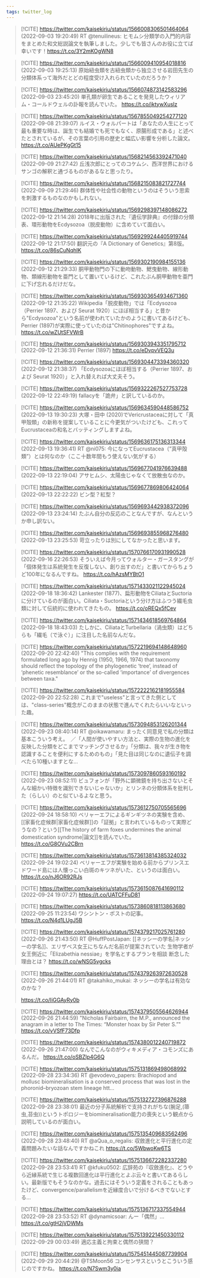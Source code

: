 ```yaml
---
tags: twitter_log
---
```


> [!CITE] https://twitter.com/kaisekiriu/status/1566008306501464064 (2022-09-03 19:20:49)
> RT @tenuilineus: ヒモムシ分類学の入門的内容をまとめた和文総説論文を執筆しました。少しでも皆さんのお役に立てば幸いです！https://t.co/3Y2mKOgWN8

> [!CITE] https://twitter.com/kaisekiriu/status/1566009410954018816 (2022-09-03 19:25:13)
> 原始紐虫類を古紐虫類から独立させる岩田先生の分類体系って海外だとどの程度受け入れられていたのだろうか？

> [!CITE] https://twitter.com/kaisekiriu/status/1566074873142583296 (2022-09-03 23:45:20)
> 単孔類が卵生であることを発見したウィリアム・コールドウェルの訃報を読んでいた。
> https://t.co/jktywXuslz

> [!CITE] https://twitter.com/kaisekiriu/status/1567855049254277120 (2022-09-08 21:39:07)
> ルイス・ウォルパートは「あなたの人生にとって最も重要な時は、誕生でも結婚でも死でもなく、原腸形成である」と述べたとされているが、その言葉の引用の歴史と幅広い影響を分析した論文。
> https://t.co/AUePKgGt15

> [!CITE] https://twitter.com/kaisekiriu/status/1568214563392471040 (2022-09-09 21:27:42)
> 丘浅次郎にとってのコケムシ、西洋世界におけるサンゴの解釈と通づるものがあるなと思ったり。

> [!CITE] https://twitter.com/kaisekiriu/status/1568215083821727744 (2022-09-09 21:29:46)
> 群体性や社会性の動物というのはそういう思索を刺激するものなのかもしれない。

> [!CITE] https://twitter.com/kaisekiriu/status/1569298397148086272 (2022-09-12 21:14:28)
> 2018年に出版された『遺伝学辞典』の付録の分類表、環形動物をEcdysozoa（脱皮動物）に含めていて面白い。

> [!CITE] https://twitter.com/kaisekiriu/status/1569299244405919744 (2022-09-12 21:17:50)
> 翻訳元の『A Dictionary of Genetics』第8版。
> https://t.co/86sCuNqhlK

> [!CITE] https://twitter.com/kaisekiriu/status/1569302190984155136 (2022-09-12 21:29:33)
> 胴甲動物門の下に動吻動物、鰓曳動物、線形動物、類線形動物を亜門として置いているけど、これたぶん胴甲動物を亜門に下げ忘れるだけだな。

> [!CITE] https://twitter.com/kaisekiriu/status/1569303654934671360 (2022-09-12 21:35:22)
> Wikipedia「脱皮動物」では「Ecdysozoa（Perrier 1897、および Seurat 1920）にほぼ相当する」と昔から"Ecdysozoa"という名前が使われていたかのように書いてあるけども、Perrier (1897)が実際に使っていたのは"Chitinophores"ですよね。
> https://t.co/wZUtSFVWrB

> [!CITE] https://twitter.com/kaisekiriu/status/1569303943351795712 (2022-09-12 21:36:31)
> Perrier (1897)
> https://t.co/eDvpvVEQ3u

> [!CITE] https://twitter.com/kaisekiriu/status/1569304473394360320 (2022-09-12 21:38:37)
> 「Ecdysozoaにほぼ相当する（Perrier 1897、および Seurat 1920）」と入れ替えれば大丈夫そう。

> [!CITE] https://twitter.com/kaisekiriu/status/1569322267527753728 (2022-09-12 22:49:19)
> fallacyを「詭弁」と訳しているのか。

> [!CITE] https://twitter.com/kaisekiriu/status/1569634590448586752 (2022-09-13 19:30:23)
> 大塚・田中 (2020)でVericrustaceaに対して「真甲殻類」の新称を提案していることに今更気がついたけども、これってEucrustaceaの和名とバッティングしますよね。

> [!CITE] https://twitter.com/kaisekiriu/status/1569636175136313344 (2022-09-13 19:36:41)
> RT @ni075: 今になってEucrustacea（”真甲殻類”）とは何なのか（ここ十数年間もう使えない気がする）

> [!CITE] https://twitter.com/kaisekiriu/status/1569677041976639488 (2022-09-13 22:19:04)
> アサヒムシ、太陽虫じゃなくて放散虫なのか。

> [!CITE] https://twitter.com/kaisekiriu/status/1569677869806424064 (2022-09-13 22:22:22)
> ビン型？紅型？

> [!CITE] https://twitter.com/kaisekiriu/status/1569693442938372096 (2022-09-13 23:24:14)
> たぶん自分の反応のことなんですが、なんというか申し訳ない。

> [!CITE] https://twitter.com/kaisekiriu/status/1569693855968276480 (2022-09-13 23:25:53)
> 苛立ったりは別にしてなかったと思います。

> [!CITE] https://twitter.com/kaisekiriu/status/1570766170931990528 (2022-09-16 22:26:53)
> そういえば今月ってウォルター・ガースタングが「個体発生は系統発生を反復しない、創り出すのだ」と書いてからちょうど100年になるんですね。
> https://t.co/hAzsMYBtO1

> [!CITE] https://twitter.com/kaisekiriu/status/1571433021122945024 (2022-09-18 18:36:42)
> Lankester (1877)、扁形動物をCiliataとSuctoriaに分けているのが面白い。Ciliata・Suctoriaという分け方はふつう繊毛虫類に対して伝統的に使われてきたもの。
> https://t.co/oREQx5fCev

> [!CITE] https://twitter.com/kaisekiriu/status/1571434618569764864 (2022-09-18 18:43:03)
> たしかに、CiliataとTurbellaria（渦虫類）はどちらも「繊毛（で泳ぐ）」に注目した名前なんだな。

> [!CITE] https://twitter.com/kaisekiriu/status/1572219694148648960 (2022-09-20 22:42:40)
> "This complies with the requirement formulated long ago by Hennig (1950, 1966, 1974) that taxonomy should reflect the topology of the phylogenetic ‘tree’, instead of ‘phenetic resemblance’ or the so-called ‘importance’ of divergences between taxa."

> [!CITE] https://twitter.com/kaisekiriu/status/1572222162181955584 (2022-09-20 22:52:28)
> これまで"useless"と言ってきた側としては、"class-series"概念がこのままの状態で進んでくれたらいいなといった趣。

> [!CITE] https://twitter.com/kaisekiriu/status/1573094853126201344 (2022-09-23 08:40:14)
> RT @oikawamaru: まったく同意見で私の分類は基本こういう考え。　／「人間が使いやすい方法と、実際の生物の進化を反映した分類をどこまでマッチングさせるか」「分類は、我々が生き物を認識することを便利にするためのもの」「見た目は同じなのに遺伝子を調べたら10種いますとな…

> [!CITE] https://twitter.com/kaisekiriu/status/1573097860593160192 (2022-09-23 08:52:11)
> ビュフォンが「野外に顕微鏡を持ち出さないとそんな細かい特徴を識別できないじゃないか」とリンネの分類体系を批判した（らしい）のと似ているよなと思う。

> [!CITE] https://twitter.com/kaisekiriu/status/1573612750705565696 (2022-09-24 18:58:10)
> ベリャーエフによるギンギツネの実験を含め、[[家畜化症候群|家畜化症候群]]の「証拠」と言われているものって実際どうなの？という[[The history of farm foxes undermines the animal domestication syndrome|論文]]を読んでいた。
> https://t.co/G8OVu2CBrn

> [!CITE] https://twitter.com/kaisekiriu/status/1573613814385324032 (2022-09-24 19:02:24)
> ベリャーエフが実験を始める前からプリンスエドワード島には人懐っこい白斑のキツネがいた、というのは面白い。
> https://t.co/nJ6OR92RJs

> [!CITE] https://twitter.com/kaisekiriu/status/1573615087641690112 (2022-09-24 19:07:27)
> https://t.co/UATCFFuD81

> [!CITE] https://twitter.com/kaisekiriu/status/1573860818113863680 (2022-09-25 11:23:54)
> ワシントン・ポストの記事。
> https://t.co/N4d1LUgJ5B

> [!CITE] https://twitter.com/kaisekiriu/status/1574379217025761280 (2022-09-26 21:43:50)
> RT @HuffPostJapan: [[ネッシーの学名|ネッシーの学名]]、エリザベス女王にちなんだ名前が提案されていた
> 生物学者が女王側近に「Elizabethia nessiae」を学名とするプランを相談
> 断念した理由とは？ https://t.co/wNSG5vgcks

> [!CITE] https://twitter.com/kaisekiriu/status/1574379263972630528 (2022-09-26 21:44:01)
> RT @takahiko_mukai: ネッシーの学名は有効なのかな？
> 
> https://t.co/IiGGAyRy0b

> [!CITE] https://twitter.com/kaisekiriu/status/1574379505564626944 (2022-09-26 21:44:59)
> "Nicholas Fairbairn, the M.P., announced the anagram in a letter to The Times: “Monster hoax by Sir Peter S.”"
> https://t.co/vVSfF73Dfp

> [!CITE] https://twitter.com/kaisekiriu/status/1574380012240719872 (2022-09-26 21:47:00)
> なんでこんなのがウィキメディア・コモンズにあるんだ。
> https://t.co/oSBZlp4G6Q

> [!CITE] https://twitter.com/kaisekiriu/status/1575131869498068992 (2022-09-28 23:34:36)
> RT @evodevo_papers: Brachiopod and mollusc biomineralisation is a conserved process that was lost in the phoronid–bryozoan stem lineage htt…

> [!CITE] https://twitter.com/kaisekiriu/status/1575132727396876288 (2022-09-28 23:38:01)
> 最近の分子系統解析で支持されがちな(腕足,(箒虫,苔虫))というトポロジーをbiomineralisation能力の喪失という観点から説明しているのが面白い。

> [!CITE] https://twitter.com/kaisekiriu/status/1575135409683562496 (2022-09-28 23:48:40)
> RT @aQua_o_regalis: 収斂進化と平行進化の定義問題みたいな話なんですかねこれ https://t.co/5WbwoKw6TS

> [!CITE] https://twitter.com/kaisekiriu/status/1575136672282337280 (2022-09-28 23:53:41)
> RT @kfuku0502: 広辞苑の『収斂進化』、どうやら近縁系統で生じる複数回進化は平行進化とよぶ云々と書いてあるらしい。最新版でもそうなのかな。過去にはそういう定義をされることもあったけど、convergence/parallelismを近縁度合いで分けるべきでないとする…

> [!CITE] https://twitter.com/kaisekiriu/status/1575136717337554944 (2022-09-28 23:53:52)
> RT @dynamicsoar: んー「偶然」… https://t.co/gtH2jVDWMs

> [!CITE] https://twitter.com/kaisekiriu/status/1575139221450330112 (2022-09-29 00:03:49)
> 適応主義と拘束と偶然の狭間？

> [!CITE] https://twitter.com/kaisekiriu/status/1575451445087739904 (2022-09-29 20:44:29)
> @TSMoon56 コンセンサスというとこういう感じのですかね。
> https://t.co/N7Swm3y0ia
